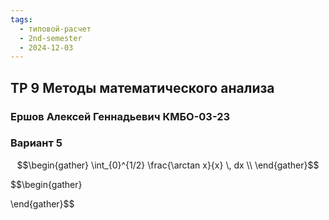 ```yaml
---
tags:
  - типовой-расчет
  - 2nd-semester
  - 2024-12-03
---
```


## ТР 9 Методы математического анализа

### Ершов Алексей Геннадьевич КМБО-03-23

### Вариант 5

$$\begin{gather}
\int_{0}^{1/2} \frac{\arctan x}{x} \, dx \\
\end{gather}$$

$$\begin{gather}

\end{gather}$$